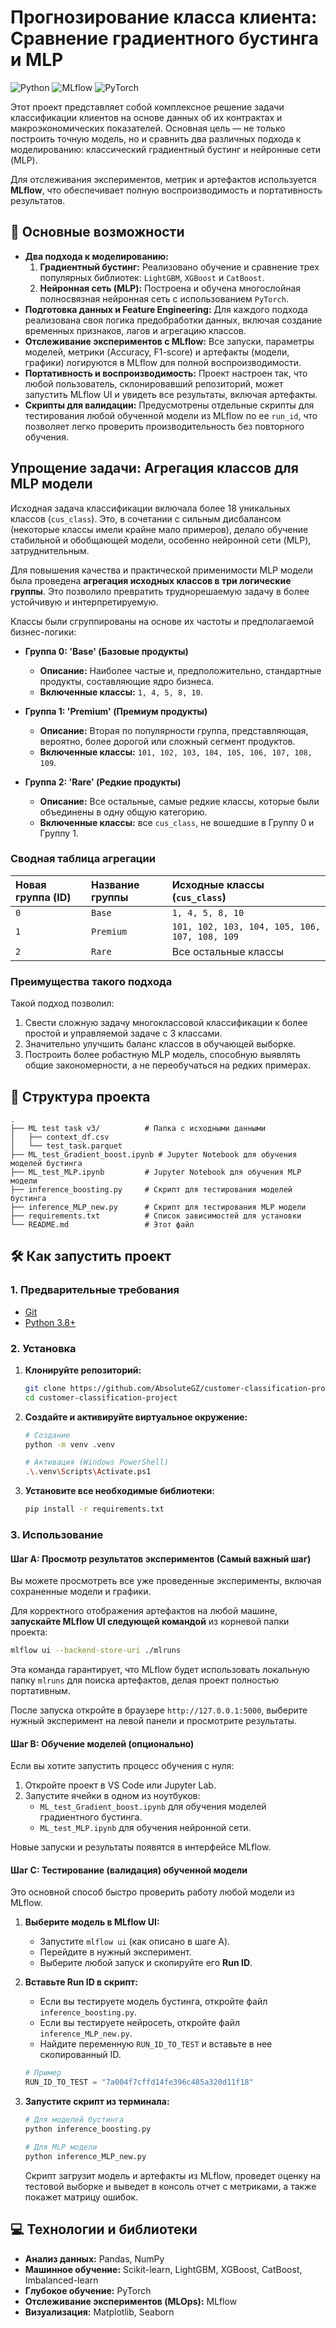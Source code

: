 # Прогнозирование класса клиента: Сравнение градиентного бустинга и MLP

![Python](https://img.shields.io/badge/Python-3.9%2B-blue.svg)
![MLflow](https://img.shields.io/badge/MLflow-2.0%2B-green.svg)
![PyTorch](https://img.shields.io/badge/PyTorch-2.0%2B-orange.svg)

Этот проект представляет собой комплексное решение задачи классификации клиентов на основе данных об их контрактах и макроэкономических показателей. Основная цель — не только построить точную модель, но и сравнить два различных подхода к моделированию: классический градиентный бустинг и нейронные сети (MLP).

Для отслеживания экспериментов, метрик и артефактов используется **MLflow**, что обеспечивает полную воспроизводимость и портативность результатов.

## 🚀 Основные возможности

*   **Два подхода к моделированию:**
    1.  **Градиентный бустинг:** Реализовано обучение и сравнение трех популярных библиотек: `LightGBM`, `XGBoost` и `CatBoost`.
    2.  **Нейронная сеть (MLP):** Построена и обучена многослойная полносвязная нейронная сеть с использованием `PyTorch`.
*   **Подготовка данных и Feature Engineering:** Для каждого подхода реализована своя логика предобработки данных, включая создание временных признаков, лагов и агрегацию классов.
*   **Отслеживание экспериментов с MLflow:** Все запуски, параметры моделей, метрики (Accuracy, F1-score) и артефакты (модели, графики) логируются в MLflow для полной воспроизводимости.
*   **Портативность и воспроизводимость:** Проект настроен так, что любой пользователь, склонировавший репозиторий, может запустить MLflow UI и увидеть все результаты, включая артефакты.
*   **Скрипты для валидации:** Предусмотрены отдельные скрипты для тестирования любой обученной модели из MLflow по ее `run_id`, что позволяет легко проверить производительность без повторного обучения.

## Упрощение задачи: Агрегация классов для MLP модели

Исходная задача классификации включала более 18 уникальных классов (`cus_class`). Это, в сочетании с сильным дисбалансом (некоторые классы имели крайне мало примеров), делало обучение стабильной и обобщающей модели, особенно нейронной сети (MLP), затруднительным.

Для повышения качества и практической применимости MLP модели была проведена **агрегация исходных классов в три логические группы**. Это позволило превратить труднорешаемую задачу в более устойчивую и интерпретируемую.

Классы были сгруппированы на основе их частоты и предполагаемой бизнес-логики:

*   **Группа 0: 'Base' (Базовые продукты)**
    *   **Описание:** Наиболее частые и, предположительно, стандартные продукты, составляющие ядро бизнеса.
    *   **Включенные классы:** `1, 4, 5, 8, 10`.

*   **Группа 1: 'Premium' (Премиум продукты)**
    *   **Описание:** Вторая по популярности группа, представляющая, вероятно, более дорогой или сложный сегмент продуктов.
    *   **Включенные классы:** `101, 102, 103, 104, 105, 106, 107, 108, 109`.

*   **Группа 2: 'Rare' (Редкие продукты)**
    *   **Описание:** Все остальные, самые редкие классы, которые были объединены в одну общую категорию.
    *   **Включенные классы:** все `cus_class`, не вошедшие в Группу 0 и Группу 1.

### Сводная таблица агрегации

| Новая группа (ID) | Название группы | Исходные классы (`cus_class`)                               |
| :--------------- | :-------------- | :----------------------------------------------------------- |
| `0`              | `Base`          | `1, 4, 5, 8, 10`                                             |
| `1`              | `Premium`       | `101, 102, 103, 104, 105, 106, 107, 108, 109`                 |
| `2`              | `Rare`          | Все остальные классы                                         |

### Преимущества такого подхода

Такой подход позволил:
1.  Свести сложную задачу многоклассовой классификации к более простой и управляемой задаче с 3 классами.
2.  Значительно улучшить баланс классов в обучающей выборке.
3.  Построить более робастную MLP модель, способную выявлять общие закономерности, а не переобучаться на редких примерах.

## 📁 Структура проекта

```
.
├── ML test task v3/          # Папка с исходными данными
│   ├── context_df.csv
│   └── test_task.parquet
├── ML_test_Gradient_boost.ipynb # Jupyter Notebook для обучения моделей бустинга
├── ML_test_MLP.ipynb         # Jupyter Notebook для обучения MLP модели
├── inference_boosting.py     # Скрипт для тестирования моделей бустинга
├── inference_MLP_new.py      # Скрипт для тестирования MLP модели
├── requirements.txt          # Список зависимостей для установки
└── README.md                 # Этот файл
```

## 🛠️ Как запустить проект

### 1. Предварительные требования
*   [Git](https://git-scm.com/)
*   [Python 3.8+](https://www.python.org/)

### 2. Установка

1.  **Клонируйте репозиторий:**
    ```bash
    git clone https://github.com/AbsoluteGZ/customer-classification-project.git
    cd customer-classification-project
    ```

2.  **Создайте и активируйте виртуальное окружение:**
    ```bash
    # Создание
    python -m venv .venv
    
    # Активация (Windows PowerShell)
    .\.venv\Scripts\Activate.ps1
    ```

3.  **Установите все необходимые библиотеки:**
    ```bash
    pip install -r requirements.txt
    ```

### 3. Использование

#### Шаг A: Просмотр результатов экспериментов (Самый важный шаг)

Вы можете просмотреть все уже проведенные эксперименты, включая сохраненные модели и графики.

Для корректного отображения артефактов на любой машине, **запускайте MLflow UI следующей командой** из корневой папки проекта:

```bash
mlflow ui --backend-store-uri ./mlruns
```
Эта команда гарантирует, что MLflow будет использовать локальную папку `mlruns` для поиска артефактов, делая проект полностью портативным.

После запуска откройте в браузере `http://127.0.0.1:5000`, выберите нужный эксперимент на левой панели и просмотрите результаты.

#### Шаг B: Обучение моделей (опционально)

Если вы хотите запустить процесс обучения с нуля:
1.  Откройте проект в VS Code или Jupyter Lab.
2.  Запустите ячейки в одном из ноутбуков:
    *   `ML_test_Gradient_boost.ipynb` для обучения моделей градиентного бустинга.
    *   `ML_test_MLP.ipynb` для обучения нейронной сети.

Новые запуски и результаты появятся в интерфейсе MLflow.

#### Шаг C: Тестирование (валидация) обученной модели

Это основной способ быстро проверить работу любой модели из MLflow.

1.  **Выберите модель в MLflow UI:**
    *   Запустите `mlflow ui` (как описано в шаге А).
    *   Перейдите в нужный эксперимент.
    *   Выберите любой запуск и скопируйте его **Run ID**.

2.  **Вставьте Run ID в скрипт:**
    *   Если вы тестируете модель бустинга, откройте файл `inference_boosting.py`.
    *   Если вы тестируете нейросеть, откройте файл `inference_MLP_new.py`.
    *   Найдите переменную `RUN_ID_TO_TEST` и вставьте в нее скопированный ID.

    ```python
    # Пример
    RUN_ID_TO_TEST = "7a004f7cffd14fe396c485a320d11f18"
    ```

3.  **Запустите скрипт из терминала:**
    ```bash
    # Для моделей бустинга
    python inference_boosting.py
    
    # Для MLP модели
    python inference_MLP_new.py
    ```
    Скрипт загрузит модель и артефакты из MLflow, проведет оценку на тестовой выборке и выведет в консоль отчет с метриками, а также покажет матрицу ошибок.

## 💻 Технологии и библиотеки

*   **Анализ данных:** Pandas, NumPy
*   **Машинное обучение:** Scikit-learn, LightGBM, XGBoost, CatBoost, Imbalanced-learn
*   **Глубокое обучение:** PyTorch
*   **Отслеживание экспериментов (MLOps):** MLflow
*   **Визуализация:** Matplotlib, Seaborn
